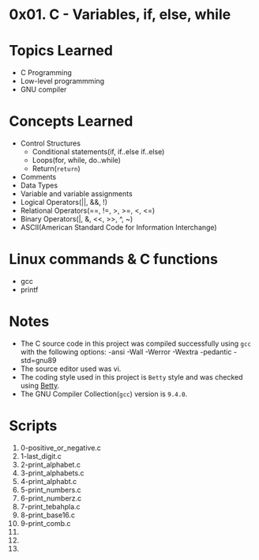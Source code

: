 # 0x01. C - Variables, if, else, while

# Topics Learned
* C Programming
* Low-level programmming
* GNU compiler

# Concepts Learned
* Control Structures
  * Conditional statements(if, if..else if..else)
  * Loops(for, while, do..while)
  * Return(`return`)
* Comments
* Data Types
* Variable and variable assignments
* Logical Operators(||, &&, !)
* Relational Operators(==, !=, >, >=, <, <=)
* Binary Operators(|, &, <<, >>, ^, ~)
* ASCII(American Standard Code for Information Interchange)


# Linux commands & C functions
* gcc
* printf

# Notes
* The C source code in this project was compiled successfully using `gcc` with the following options: -ansi -Wall -Werror -Wextra -pedantic -std=gnu89
* The source editor used was vi.
* The coding style used in this project is `Betty` style and was checked using [Betty](https://github.com/holbertonschool/Betty.git).
* The GNU Compiler Collection(`gcc`) version is `9.4.0`.

# Scripts
1. 0-positive_or_negative.c
2. 1-last_digit.c
3. 2-print_alphabet.c
4. 3-print_alphabets.c
5. 4-print_alphabt.c
6. 5-print_numbers.c
7. 6-print_numberz.c
8. 7-print_tebahpla.c
9. 8-print_base16.c
10. 9-print_comb.c
11.
12. 
13.  
